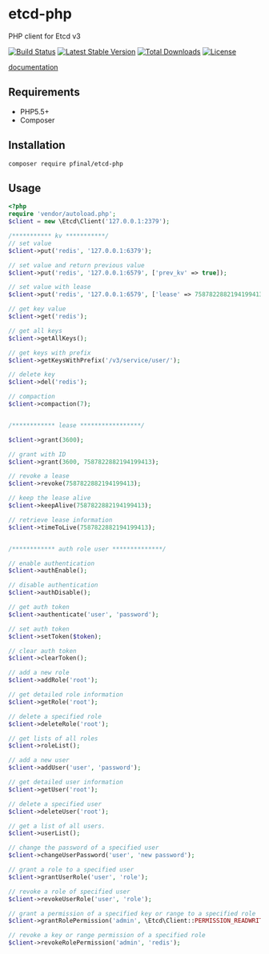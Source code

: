 # etcd-php
PHP client for Etcd v3

[![Build Status](https://travis-ci.org/ouqiang/etcd-php.png)](https://travis-ci.org/ouqiang/etcd-php)
[![Latest Stable Version](https://poser.pugx.org/start-point/etcd-php/v/stable.png)](https://packagist.org/packages/start-point/etcd-php)
[![Total Downloads](https://poser.pugx.org/start-point/etcd-php/downloads.png)](https://packagist.org/packages/ouqiang/etcd-php)
[![License](https://poser.pugx.org/start-point/etcd-php/license.png)](https://packagist.org/packages/start-point/etcd-php)


[documentation](https://github.com/pfinal/etcd-php/wiki)

Requirements
------------
* PHP5.5+
* Composer


Installation
------------
```shell
composer require pfinal/etcd-php
```

Usage
------------

```php
<?php
require 'vendor/autoload.php';
$client = new \Etcd\Client('127.0.0.1:2379');

/*********** kv ***********/
// set value
$client->put('redis', '127.0.0.1:6379');

// set value and return previous value
$client->put('redis', '127.0.0.1:6579', ['prev_kv' => true]);

// set value with lease
$client->put('redis', '127.0.0.1:6579', ['lease' => 7587822882194199413]);

// get key value
$client->get('redis');

// get all keys
$client->getAllKeys();

// get keys with prefix
$client->getKeysWithPrefix('/v3/service/user/');

// delete key
$client->del('redis');

// compaction
$client->compaction(7);


/************ lease *****************/

$client->grant(3600);

// grant with ID
$client->grant(3600, 7587822882194199413);

// revoke a lease
$client->revoke(7587822882194199413);

// keep the lease alive
$client->keepAlive(7587822882194199413);

// retrieve lease information
$client->timeToLive(7587822882194199413);


/************ auth role user **************/

// enable authentication
$client->authEnable();

// disable authentication
$client->authDisable();

// get auth token
$client->authenticate('user', 'password');

// set auth token
$client->setToken($token);

// clear auth token
$client->clearToken();

// add a new role
$client->addRole('root');

// get detailed role information
$client->getRole('root');

// delete a specified role
$client->deleteRole('root');

// get lists of all roles
$client->roleList();

// add a new user
$client->addUser('user', 'password');

// get detailed user information
$client->getUser('root');

// delete a specified user
$client->deleteUser('root');

// get a list of all users.
$client->userList();

// change the password of a specified user
$client->changeUserPassword('user', 'new password');

// grant a role to a specified user
$client->grantUserRole('user', 'role');

// revoke a role of specified user
$client->revokeUserRole('user', 'role');

// grant a permission of a specified key or range to a specified role
$client->grantRolePermission('admin', \Etcd\Client::PERMISSION_READWRITE, 'redis');

// revoke a key or range permission of a specified role
$client->revokeRolePermission('admin', 'redis');
```
